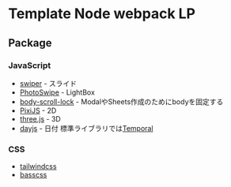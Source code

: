 # Template Node webpack LP

## Package

### JavaScript

- [swiper](https://swiperjs.com/) - スライド
- [PhotoSwipe](https://photoswipe.com/) - LightBox
- [body-scroll-lock](https://github.com/willmcpo/body-scroll-lock) - ModalやSheets作成のためにbodyを固定する
- [PixiJS](https://www.pixijs.com/) - 2D
- [three.js](https://threejs.org/) - 3D
- [dayjs](https://day.js.org/) - 日付 標準ライブラリでは[Temporal](https://github.com/tc39/proposal-temporal)

### CSS

- [tailwindcss](https://tailwindcss.com/)
- [basscss](https://basscss.com/)
